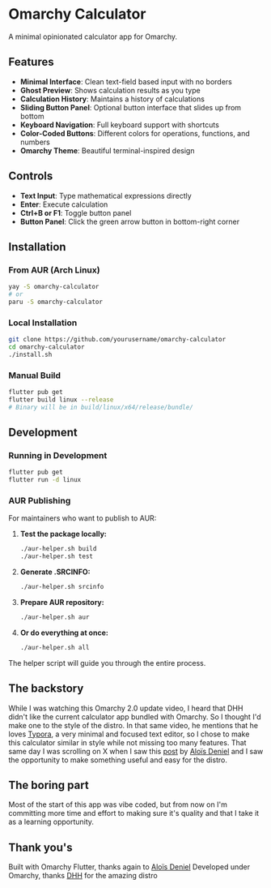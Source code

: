 # Omarchy Calculator

A minimal opinionated calculator app for Omarchy.

## Features

- **Minimal Interface**: Clean text-field based input with no borders
- **Ghost Preview**: Shows calculation results as you type
- **Calculation History**: Maintains a history of calculations
- **Sliding Button Panel**: Optional button interface that slides up from bottom
- **Keyboard Navigation**: Full keyboard support with shortcuts
- **Color-Coded Buttons**: Different colors for operations, functions, and numbers
- **Omarchy Theme**: Beautiful terminal-inspired design

## Controls

- **Text Input**: Type mathematical expressions directly
- **Enter**: Execute calculation
- **Ctrl+B or F1**: Toggle button panel
- **Button Panel**: Click the green arrow button in bottom-right corner

## Installation

### From AUR (Arch Linux)
```bash
yay -S omarchy-calculator
# or
paru -S omarchy-calculator
```

### Local Installation
```bash
git clone https://github.com/yourusername/omarchy-calculator
cd omarchy-calculator
./install.sh
```

### Manual Build
```bash
flutter pub get
flutter build linux --release
# Binary will be in build/linux/x64/release/bundle/
```

## Development

### Running in Development
```bash
flutter pub get
flutter run -d linux
```

### AUR Publishing

For maintainers who want to publish to AUR:

1. **Test the package locally:**
   ```bash
   ./aur-helper.sh build
   ./aur-helper.sh test
   ```

2. **Generate .SRCINFO:**
   ```bash
   ./aur-helper.sh srcinfo
   ```

3. **Prepare AUR repository:**
   ```bash
   ./aur-helper.sh aur
   ```

4. **Or do everything at once:**
   ```bash
   ./aur-helper.sh all
   ```

The helper script will guide you through the entire process.

## The backstory

While I was watching this Omarchy 2.0 update video, I heard that DHH didn't like the current calculator app bundled with Omarchy. So I thought I'd make one to the style of the distro.
In that same video, he mentions that he loves [Typora](https://typora.io/), a very minimal and focused text editor, so I chose to make this calculator similar in style while not missing too many features.
That same day I was scrolling on X when I saw this [post](https://x.com/aloisdeniel/status/1959979080331518079) by [Aloïs Deniel](https://x.com/aloisdeniel) and I saw the opportunity to make something useful and easy for the distro.

## The boring part

Most of the start of this app was vibe coded, but from now on I'm committing more time and effort to making sure it's quality and that I take it as a learning opportunity.

## Thank you's

Built with Omarchy Flutter, thanks again to [Aloïs Deniel](https://x.com/aloisdeniel)
Developed under Omarchy, thanks [DHH](https://x.com/dhh) for the amazing distro

